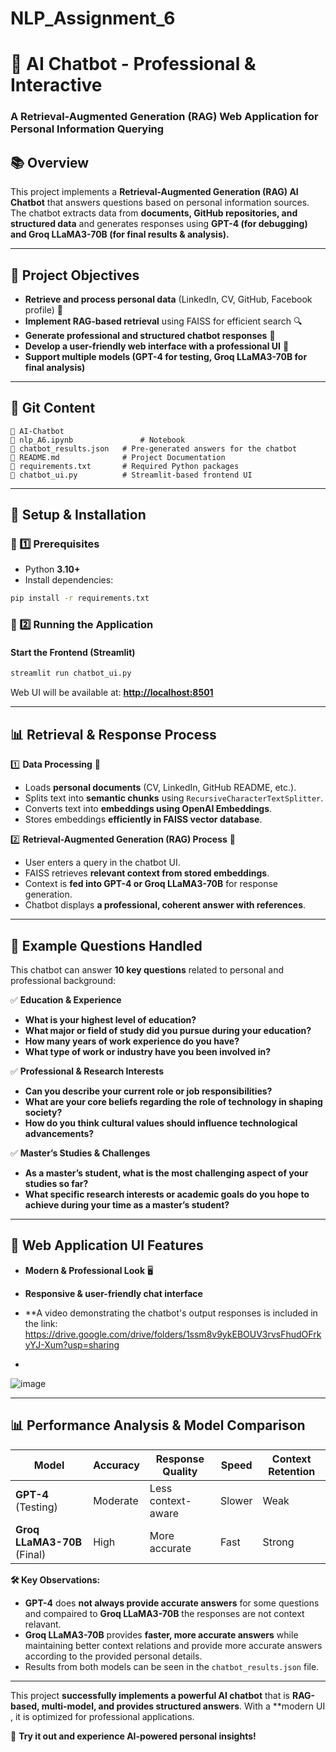 # NLP_Assignment_6

# 💬 AI Chatbot - Professional & Interactive

### **A Retrieval-Augmented Generation (RAG) Web Application for Personal Information Querying**

## 📚 Overview

This project implements a **Retrieval-Augmented Generation (RAG) AI Chatbot** that answers questions based on personal information sources. The chatbot extracts data from **documents, GitHub repositories, and structured data** and generates responses using **GPT-4 (for debugging) and Groq LLaMA3-70B (for final results & analysis).**

---

## 🎯 **Project Objectives**

- **Retrieve and process personal data** (LinkedIn, CV, GitHub, Facebook profile) 💒
- **Implement RAG-based retrieval** using FAISS for efficient search 🔍
- **Generate professional and structured chatbot responses** 🤖
- **Develop a user-friendly web interface with a professional UI** 🎨
- **Support multiple models (GPT-4 for testing, Groq LLaMA3-70B for final analysis)**

---

## 🏢 **Git Content**

```
📂 AI-Chatbot
📂 nlp_A6.ipynb               # Notebook
🏃 chatbot_results.json   # Pre-generated answers for the chatbot
📄 README.md              # Project Documentation
📒 requirements.txt       # Required Python packages              
🎨 chatbot_ui.py          # Streamlit-based frontend UI
```

---

## 🛀 **Setup & Installation**

### **🔧 1️⃣ Prerequisites**

- Python **3.10+**
- Install dependencies:

```bash
pip install -r requirements.txt
```

### **🚀 2️⃣ Running the Application**

#### **Start the Frontend (Streamlit)**

```bash
streamlit run chatbot_ui.py
```

Web UI will be available at: **[http://localhost:8501](http://localhost:8501)**

---

## 📊 **Retrieval & Response Process**

1️⃣ **Data Processing** 📂

- Loads **personal documents** (CV, LinkedIn, GitHub README, etc.).
- Splits text into **semantic chunks** using `RecursiveCharacterTextSplitter`.
- Converts text into **embeddings using OpenAI Embeddings**.
- Stores embeddings **efficiently in FAISS vector database**.

2️⃣ **Retrieval-Augmented Generation (RAG) Process** 🔎

- User enters a query in the chatbot UI.
- FAISS retrieves **relevant context from stored embeddings**.
- Context is **fed into GPT-4 or Groq LLaMA3-70B** for response generation.
- Chatbot displays **a professional, coherent answer with references**.

---

## 📅 **Example Questions Handled**

This chatbot can answer **10 key questions** related to personal and professional background:

✅ **Education & Experience**

- **What is your highest level of education?**
- **What major or field of study did you pursue during your education?**
- **How many years of work experience do you have?**
- **What type of work or industry have you been involved in?**

✅ **Professional & Research Interests**

- **Can you describe your current role or job responsibilities?**
- **What are your core beliefs regarding the role of technology in shaping society?**
- **How do you think cultural values should influence technological advancements?**

✅ **Master’s Studies & Challenges**

- **As a master’s student, what is the most challenging aspect of your studies so far?**
- **What specific research interests or academic goals do you hope to achieve during your time as a master’s student?**

---

## 🎨 **Web Application UI Features**

- **Modern & Professional Look** 🖥️
- **Responsive & user-friendly chat interface**
- **A video demonstrating the chatbot's output responses is included in the link: https://drive.google.com/drive/folders/1ssm8v9ykEBOUV3rvsFhudOFrkyYJ-Xum?usp=sharing
  

- 
![image](https://github.com/user-attachments/assets/27a4ae70-ce4b-403e-9680-b197dbcab124)

---

## 📊 **Performance Analysis & Model Comparison**

| Model                       | Accuracy | Response Quality    | Speed    | Context Retention |
| --------------------------- | -------- | ------------------- | -------- | ----------------- |
| **GPT-4** (Testing)         | Moderate | Less context-aware  | Slower   | Weak              |
| **Groq LLaMA3-70B** (Final) | High     | More accurate       | Fast     | Strong            |

**🛠️ Key Observations:**

- **GPT-4** does **not always provide accurate answers** for some questions and compaired to **Groq LLaMA3-70B** the responses are not context relavant.
- **Groq LLaMA3-70B** provides **faster, more accurate answers** while maintaining better context relations and provide more accurate answers according to the provided personal details.
- Results from both models can be seen in the `chatbot_results.json` file.

---


This project **successfully implements a powerful AI chatbot** that is **RAG-based, multi-model, and provides structured answers**. With a **modern UI , it is optimized for professional applications.

🚀 **Try it out and experience AI-powered personal insights!**


